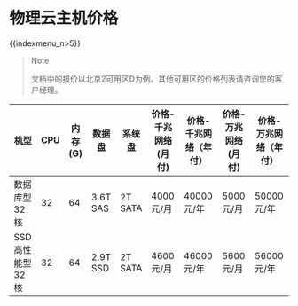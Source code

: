 # 物理云主机价格

{{indexmenu_n>5}}

> Note
> 
> 文档中的报价以北京2可用区D为例。其他可用区的价格列表请咨询您的客户经理。

| 机型         | CPU | 内存(G) | 数据盘      | 系统盘     | 价格-千兆网络(月付) | 价格-千兆网络（年付） | 价格-万兆网络(月付) | 价格-万兆网络（年付） |
| ---------- | --- | ----- | -------- | ------- | ----------- | ----------- | ----------- | ----------- |
| 数据库型32核    | 32  | 64    | 3.6T SAS | 2T SATA | 4000元/月     | 40000元/年    | 5000元/月     | 50000元/年    |
| SSD高性能型32核 | 32  | 64    | 2.9T SSD | 2T SATA | 4600元/月     | 46000元/年    | 5600元/月     | 56000元/年    |

